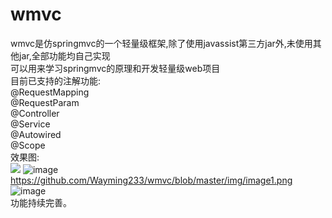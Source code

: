 # wmvc
wmvc是仿springmvc的一个轻量级框架,除了使用javassist第三方jar外,未使用其他jar,全部功能均自己实现<br>
可以用来学习springmvc的原理和开发轻量级web项目<br>
目前已支持的注解功能:<br>
@RequestMapping<br>
@RequestParam<br>
@Controller<br>
@Service<br>
@Autowired<br>
@Scope<br>
效果图:<br>
<img src = "https://github.com/Wayming233/wmvc/blob/master/img/image1.png">
![image](http://github.com/Wayming233/wmvc/raw/master/img/image1.png)
https://github.com/Wayming233/wmvc/blob/master/img/image1.png
![image](http://github.com/Wayming233/wmvc/raw/master/img/image2.png)
<br>
功能持续完善。


